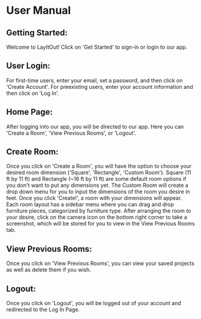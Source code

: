 # User Manual

## Getting Started:
Welcome to LayItOut! Click on 'Get Started' to sign-in or login to our app.

## User Login: 
For first-time users, enter your email, set a password, and then click on 'Create Account'. For preexisting users, enter your account information 
and then click on 'Log In'.

## Home Page:
After logging into our app, you will be directed to our app. Here you can 'Create a Room', 'View Previous Rooms', or 'Logout'.

## Create Room: 
Once you click on 'Create a Room', you will have the option to choose your desired room dimension ('Square', 'Rectangle', 'Custom Room'). Square (11 ft by 11 ft) and Rectangle (~16 ft by 11 ft) are some default room options if you don't want to put any dimensions yet. The Custom Room will create a drop down menu for you to input the dimensions of the room you desire in feet. Once you click 'Create!', a room with your dimensions will appear. Each room layout has a sidebar menu where you can drag and drop furniture pieces, categorized by furniture type. After arranging the room to your desire, click on the camera icon on the bottom right corner to take a screenshot, which will be stored for you to view in the View Previous Rooms tab.

## View Previous Rooms: 
Once you click on 'View Previous Rooms', you can view your saved projects as well as delete them if you wish.

## Logout: 
Once you click on 'Logout', you will be logged out of your account and redirected to the Log In Page.
